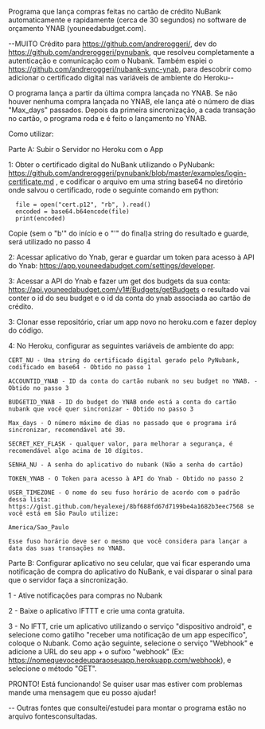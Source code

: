 Programa que lança compras feitas no cartão de crédito NuBank automaticamente e rapidamente (cerca de 30 segundos) no software de orçamento YNAB (youneedabudget.com).

--MUITO Crédito para https://github.com/andreroggeri/, dev do https://github.com/andreroggeri/pynubank, que resolveu completamente a autenticação e comunicação com o Nubank. Também espiei o https://github.com/andreroggeri/nubank-sync-ynab, para descobrir como adicionar o certificado digital nas variáveis de ambiente do Heroku--

O programa lança a partir da última compra lançada no YNAB. Se não houver nenhuma compra lançada no YNAB, ele lança até o número de dias "Max_days" passados. Depois da primeira sincronização, a cada transação no cartão, o programa roda e é feito o lançamento no YNAB.

Como utilizar:

Parte A: Subir o Servidor no Heroku com o App

  1: Obter o certificado digital do NuBank utilizando o PyNubank:
  https://github.com/andreroggeri/pynubank/blob/master/examples/login-certificate.md , e  codificar o arquivo em uma string base64 no diretório onde salvou o certificado, rode o seguinte comando em python:

      file = open("cert.p12", "rb", ).read()
      encoded = base64.b64encode(file)
      print(encoded)

  Copie (sem o "b'" do início e o "'" do final)a string do resultado e guarde, será utilizado no passo 4


  2: Acessar aplicativo do Ynab, gerar e guardar um token para acesso à API do Ynab: https://app.youneedabudget.com/settings/developer.

  3: Acessar a API do Ynab e fazer um get dos budgets da sua conta:
  https://api.youneedabudget.com/v1#/Budgets/getBudgets o resultado vai conter o id do seu budget e o id da conta do ynab associada ao cartão de crédito.

  3: Clonar esse repositório, criar um app novo no heroku.com e fazer deploy do código.

  4: No Heroku, configurar as seguintes variáveis de ambiente do app:

    CERT_NU - Uma string do certificado digital gerado pelo PyNubank, codificado em base64 - Obtido no passo 1

    ACCOUNTID_YNAB - ID da conta do cartão nubank no seu budget no YNAB. - Obtido no passo 3

    BUDGETID_YNAB - ID do budget do YNAB onde está a conta do cartão nubank que você quer sincronizar - Obtido no passo 3

    Max_days - O número máximo de dias no passado que o programa irá sincronizar, recomendável até 30.

    SECRET_KEY_FLASK - qualquer valor, para melhorar a segurança, é recomendável algo acima de 10 dígitos.

    SENHA_NU - A senha do aplicativo do nubank (Não a senha do cartão)

    TOKEN_YNAB - O Token para acesso à API do Ynab - Obtido no passo 2

    USER_TIMEZONE - O nome do seu fuso horário de acordo com o padrão dessa lista: https://gist.github.com/heyalexej/8bf688fd67d7199be4a1682b3eec7568 se você está em São Paulo utilize:

    America/Sao_Paulo

    Esse fuso horário deve ser o mesmo que você considera para lançar a data das suas transações no YNAB.


Parte B: Configurar aplicativo no seu celular, que vai ficar esperando uma notificação de compra do aplicativo do NuBank, e vai disparar o sinal para que o servidor faça a sincronização.

  1 - Ative notificações para compras no Nubank

  2 - Baixe o aplicativo IFTTT e crie uma conta gratuita.

  3 - No IFTT, crie um aplicativo utilizando o serviço "dispositivo android", e selecione como gatilho "receber uma notificação de um app específico", coloque o Nubank. Como ação seguinte, selecione o serviço "Webhook" e adicione a URL do seu app + o sufixo "webhook" (Ex: https://nomequevocedeuparaoseuapp.herokuapp.com/webhook), e selecione o método "GET".

PRONTO! Está funcionando! Se quiser usar mas estiver com problemas mande uma mensagem que eu posso ajudar!



-- Outras fontes que consultei/estudei para montar o programa estão no arquivo fontesconsultadas.
